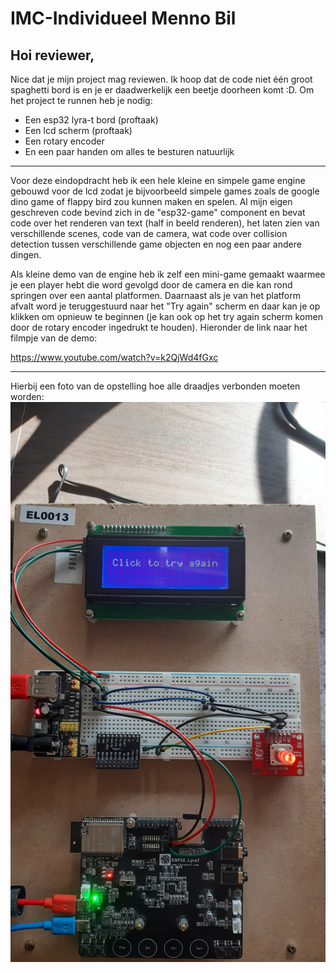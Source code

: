 # IMC-Individueel Menno Bil

## Hoi reviewer,
Nice dat je mijn project mag reviewen. Ik hoop dat de code niet 
één groot spaghetti bord is en je er daadwerkelijk een beetje doorheen komt :D.
Om het project te runnen heb je nodig:
- Een esp32 lyra-t bord (proftaak)
- Een lcd scherm (proftaak)
- Een rotary encoder
- En een paar handen om alles te besturen natuurlijk

---

Voor deze eindopdracht heb ik een hele kleine en simpele game engine gebouwd voor de lcd zodat je bijvoorbeeld simpele games
zoals de google dino game of flappy bird zou kunnen maken en spelen. Al mijn eigen geschreven code bevind zich
in de "esp32-game" component en bevat code over het renderen van text (half in beeld renderen), het laten zien van verschillende
scenes, code van de camera, wat code over collision detection tussen verschillende game objecten en nog een paar andere dingen.

Als kleine demo van de engine heb ik zelf een mini-game gemaakt waarmee je een player hebt die word gevolgd door de camera
en die kan rond springen over een aantal platformen. Daarnaast als je van het platform afvalt word je teruggestuurd naar
het "Try again" scherm en daar kan je op klikken om opnieuw te beginnen (je kan ook op het try again scherm komen door de rotary
encoder ingedrukt te houden). Hieronder de link naar het filmpje van de demo:

https://www.youtube.com/watch?v=k2QjWd4fGxc

---

Hierbij een foto van de opstelling hoe alle draadjes verbonden moeten worden:
![Foto van de opstelling](20210330_111237.jpg)
